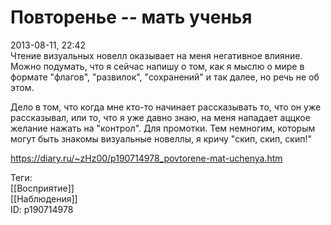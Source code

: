 Повторенье -- мать ученья
==========================

   
 2013-08-11, 22:42   
  Чтение визуальных новелл оказывает на меня негативное влияние. Можно подумать, что я сейчас напишу о том, как я мыслю о мире в формате "флагов", "развилок", "сохранений" и так далее, но речь не об этом.   
   
 Дело в том, что когда мне кто-то начинает рассказывать то, что он уже рассказывал, или то, что я уже давно знаю, на меня нападает аццкое желание нажать на "контрол". Для промотки. Тем немногим, которым могут быть знакомы визуальные новеллы, я кричу "скип, скип, скип!"   
    
 <https://diary.ru/~zHz00/p190714978_povtorene-mat-uchenya.htm>   
   
 Теги:   
 [[Восприятие]]   
 [[Наблюдения]]   
 ID: p190714978